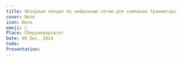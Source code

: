 ```yaml
---
title: Обзорная лекция по нейронным сетям для компании Тракмоторс
cover: None
icon: None
emoji: 🚛
Place: Сберуниверситет
Date: 08 Dec, 2024
Code: 
Presentation: 
---
```


